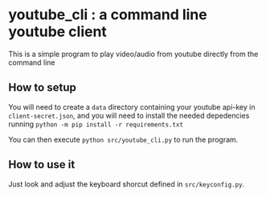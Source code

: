# youtube_cli : a command line youtube client

This is a simple program to play video/audio from youtube directly from the command line

## How to setup
You will need to create a `data` directory containing your youtube api-key in `client-secret.json`, and you will need to install the needed depedencies running
`python -m pip install -r requirements.txt`

You can then execute `python src/youtube_cli.py` to run the program.

## How to use it
Just look and adjust the keyboard shorcut defined in `src/keyconfig.py`.
